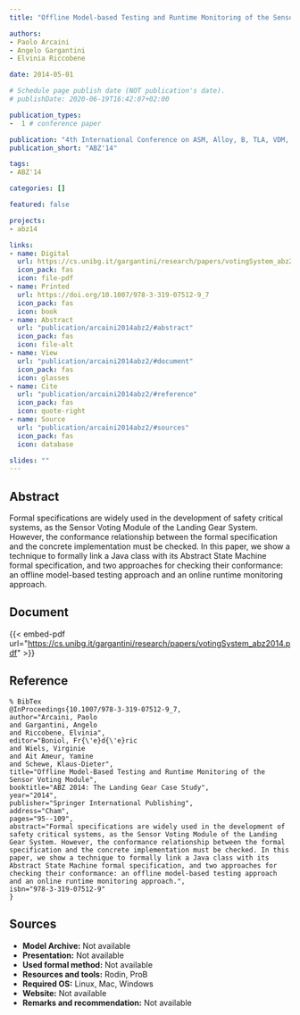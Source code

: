 ```yaml
---
title: "Offline Model-based Testing and Runtime Monitoring of the Sensor Voting Module"

authors:
- Paolo Arcaini
- Angelo Gargantini
- Elvinia Riccobene

date: 2014-05-01

# Schedule page publish date (NOT publication's date).
# publishDate: 2020-06-19T16:42:07+02:00

publication_types:
-  1 # conference paper

publication: "4th International Conference on ASM, Alloy, B, TLA, VDM, and Z (ABZ'14)"
publication_short: "ABZ'14"

tags:
- ABZ'14

categories: []

featured: false

projects:
- abz14

links:
- name: Digital
  url: https://cs.unibg.it/gargantini/research/papers/votingSystem_abz2014.pdf
  icon_pack: fas
  icon: file-pdf
- name: Printed
  url: https://doi.org/10.1007/978-3-319-07512-9_7
  icon_pack: fas
  icon: book
- name: Abstract
  url: "publication/arcaini2014abz2/#abstract"
  icon_pack: fas
  icon: file-alt
- name: View
  url: "publication/arcaini2014abz2/#document"
  icon_pack: fas
  icon: glasses
- name: Cite
  url: "publication/arcaini2014abz2/#reference"
  icon_pack: fas
  icon: quote-right
- name: Source
  url: "publication/arcaini2014abz2/#sources"
  icon_pack: fas
  icon: database

slides: ""
---
```


## Abstract

Formal specifications are widely used in the development of safety critical systems, as the Sensor Voting Module of the Landing Gear System. However, the conformance relationship between the formal specification and the concrete implementation must be checked. In this paper, we show a technique to formally link a Java class with its Abstract State Machine formal specification, and two approaches for checking their conformance: an offline model-based testing approach and an online runtime monitoring approach.

## Document

{{< embed-pdf url="https://cs.unibg.it/gargantini/research/papers/votingSystem_abz2014.pdf" >}}

## Reference

~~~
% BibTex
@InProceedings{10.1007/978-3-319-07512-9_7,
author="Arcaini, Paolo
and Gargantini, Angelo
and Riccobene, Elvinia",
editor="Boniol, Fr{\'e}d{\'e}ric
and Wiels, Virginie
and Ait Ameur, Yamine
and Schewe, Klaus-Dieter",
title="Offline Model-Based Testing and Runtime Monitoring of the Sensor Voting Module",
booktitle="ABZ 2014: The Landing Gear Case Study",
year="2014",
publisher="Springer International Publishing",
address="Cham",
pages="95--109",
abstract="Formal specifications are widely used in the development of safety critical systems, as the Sensor Voting Module of the Landing Gear System. However, the conformance relationship between the formal specification and the concrete implementation must be checked. In this paper, we show a technique to formally link a Java class with its Abstract State Machine formal specification, and two approaches for checking their conformance: an offline model-based testing approach and an online runtime monitoring approach.",
isbn="978-3-319-07512-9"
}
~~~

## Sources

- **Model Archive:**
  Not available
- **Presentation:**
  Not available <!-- https://cs.unibg.it/gargantini/research/presentations/slides_sensorvotingtestingabz14.pdf -->
- **Used formal method:**
  Not available
- **Resources and tools:**
  Rodin, ProB
- **Required OS:**
  Linux, Mac, Windows
- **Website:**
  Not available
- **Remarks and recommendation:**
  Not available
